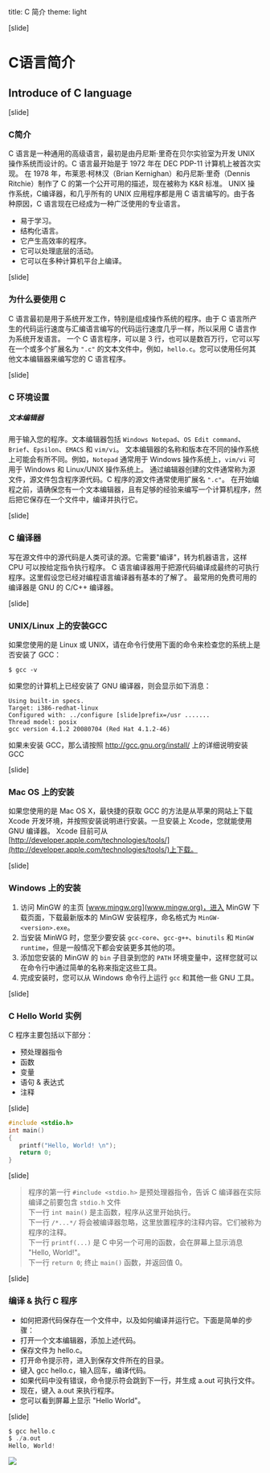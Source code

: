 title: C 简介
theme: light

[slide]
# C语言简介
## Introduce of C language 

[slide]
### C简介
C 语言是一种通用的高级语言，最初是由丹尼斯·里奇在贝尔实验室为开发 UNIX 操作系统而设计的。C 语言最开始是于 1972 年在 DEC PDP-11 计算机上被首次实现。
在 1978 年，布莱恩·柯林汉（Brian Kernighan）和丹尼斯·里奇（Dennis Ritchie）制作了 C 的第一个公开可用的描述，现在被称为 K&R 标准。
UNIX 操作系统，C编译器，和几乎所有的 UNIX 应用程序都是用 C 语言编写的。由于各种原因，C 语言现在已经成为一种广泛使用的专业语言。
- 易于学习。  
- 结构化语言。  
- 它产生高效率的程序。  
- 它可以处理底层的活动。  
- 它可以在多种计算机平台上编译。  


[slide]
### 为什么要使用 C
C 语言最初是用于系统开发工作，特别是组成操作系统的程序。由于 C 语言所产生的代码运行速度与汇编语言编写的代码运行速度几乎一样，所以采用 C 语言作为系统开发语言。
一个 C 语言程序，可以是 3 行，也可以是数百万行，它可以写在一个或多个扩展名为 `".c"` 的文本文件中，例如，`hello.c`。您可以使用任何其他文本编辑器来编写您的 C 语言程序。

[slide]
### C 环境设置
##### 文本编辑器
用于输入您的程序。文本编辑器包括 `Windows Notepad`、`OS Edit command`、`Brief`、`Epsilon`、`EMACS` 和 `vim/vi`。
文本编辑器的名称和版本在不同的操作系统上可能会有所不同。例如，`Notepad` 通常用于 Windows 操作系统上，`vim/vi` 可用于 Windows 和 Linux/UNIX 操作系统上。
通过编辑器创建的文件通常称为源文件，源文件包含程序源代码。C 程序的源文件通常使用扩展名 `".c"`。
在开始编程之前，请确保您有一个文本编辑器，且有足够的经验来编写一个计算机程序，然后把它保存在一个文件中，编译并执行它。

[slide]
### C 编译器
写在源文件中的源代码是人类可读的源。它需要"编译"，转为机器语言，这样 CPU 可以按给定指令执行程序。
C 语言编译器用于把源代码编译成最终的可执行程序。这里假设您已经对编程语言编译器有基本的了解了。
最常用的免费可用的编译器是 GNU 的 C/C++ 编译器。

[slide]
### UNIX/Linux 上的安装GCC
如果您使用的是 Linux 或 UNIX，请在命令行使用下面的命令来检查您的系统上是否安装了 GCC：
```
$ gcc -v
```
如果您的计算机上已经安装了 GNU 编译器，则会显示如下消息：
```
Using built-in specs.
Target: i386-redhat-linux
Configured with: ../configure [slide]prefix=/usr .......
Thread model: posix
gcc version 4.1.2 20080704 (Red Hat 4.1.2-46)
```
如果未安装 GCC，那么请按照 http://gcc.gnu.org/install/ 上的详细说明安装 GCC

[slide]
### Mac OS 上的安装
如果您使用的是 Mac OS X，最快捷的获取 GCC 的方法是从苹果的网站上下载 Xcode 开发环境，并按照安装说明进行安装。一旦安装上 Xcode，您就能使用 GNU 编译器。
Xcode 目前可从 [http://developer.apple.com/technologies/tools/](http://developer.apple.com/technologies/tools/)上下载。

[slide]
### Windows 上的安装
1. 访问 MinGW 的主页 [www.mingw.org](www.mingw.org)，进入 MinGW 下载页面，下载最新版本的 MinGW 安装程序，命名格式为 `MinGW-<version>.exe`。  
2. 当安装 MinWG 时，您至少要安装 `gcc-core`、`gcc-g++`、`binutils` 和 `MinGW runtime`，但是一般情况下都会安装更多其他的项。
3. 添加您安装的 MinGW 的 `bin` 子目录到您的 `PATH` 环境变量中，这样您就可以在命令行中通过简单的名称来指定这些工具。
4. 完成安装时，您可以从 Windows 命令行上运行 `gcc` 和其他一些 GNU 工具。

[slide]
### C Hello World 实例
C 程序主要包括以下部分：  
- 预处理器指令   
- 函数  
- 变量  
- 语句 & 表达式  
- 注释  

[slide]

```c
#include <stdio.h>
int main()
{
   printf("Hello, World! \n");
   return 0;
}
```

[slide]
> 程序的第一行 `#include <stdio.h>` 是预处理器指令，告诉 C 编译器在实际编译之前要包含 `stdio.h` 文件  
> 下一行 `int main()` 是主函数，程序从这里开始执行。  
> 下一行 `/*...*/` 将会被编译器忽略，这里放置程序的注释内容。它们被称为程序的注释。  
> 下一行 `printf(...)` 是 C 中另一个可用的函数，会在屏幕上显示消息 "Hello, World!"。  
> 下一行 `return 0`; 终止 `main()` 函数，并返回值 0。  

[slide]
### 编译 & 执行 C 程序
- 如何把源代码保存在一个文件中，以及如何编译并运行它。下面是简单的步骤：    
- 打开一个文本编辑器，添加上述代码。  
- 保存文件为 hello.c。  
- 打开命令提示符，进入到保存文件所在的目录。  
- 键入 gcc hello.c，输入回车，编译代码。  
- 如果代码中没有错误，命令提示符会跳到下一行，并生成 a.out 可执行文件。  
- 现在，键入 a.out 来执行程序。  
- 您可以看到屏幕上显示 "Hello World"。  

[slide]

```c
$ gcc hello.c
$ ./a.out
Hello, World!
```
<img src="img/c01/001.png">




